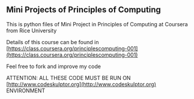 ## Mini Projects of Principles of Computing

This is python files of Mini Project in Principles of Computing at Coursera from Rice University

Details of this course can be found in [https://class.coursera.org/principlescomputing-001](https://class.coursera.org/principlescomputing-001)

Feel free to fork and improve my code

ATTENTION: ALL THESE CODE MUST BE RUN ON [http://www.codeskulptor.org](http://www.codeskulptor.org) ENVIRONMENT


